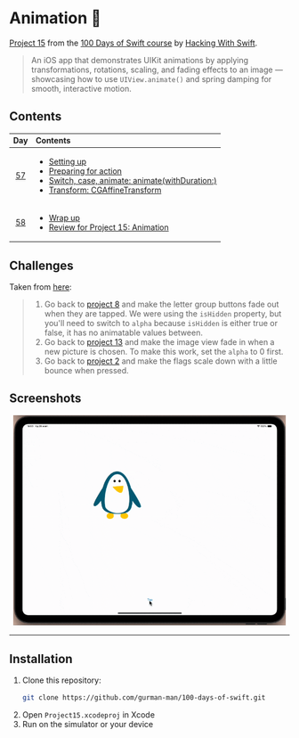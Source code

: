 # Animation 🎲

[Project 15](https://www.hackingwithswift.com/read/15/overview) from the [100 Days of Swift course](https://www.hackingwithswift.com/100) by [Hacking With Swift](https://www.hackingwithswift.com/).

>An iOS app that demonstrates UIKit animations by applying transformations, rotations, scaling, and fading effects to an image — showcasing how to use `UIView.animate()` and spring damping for smooth, interactive motion.

## Contents

|                      Day                      | Contents                                                                                                                                                                                                                                                                                                                                                |
|:---------------------------------------------:|:--------------------------------------------------------------------------------------------------------------------------------------------------------------------------------------------------------------------------------------------------------------------------------------------------------------------------------------------------------|
| [57](https://www.hackingwithswift.com/100/57) | <ul><li>[Setting up](https://www.hackingwithswift.com/read/15/1/setting-up)</li><li>[Preparing for action](https://www.hackingwithswift.com/read/15/2)</li><li>[Switch, case, animate: animate(withDuration:)](https://www.hackingwithswift.com/read/15/3)</li><li>[Transform: CGAffineTransform](https://www.hackingwithswift.com/read/15/4)</li></ul> |
| [58](https://www.hackingwithswift.com/100/58) | <ul><li>[Wrap up](https://www.hackingwithswift.com/read/15/5)</li><li>[Review for Project 15: Animation](https://www.hackingwithswift.com/review/hws/project-15-animation)</li></ul>                                                                                                                                                                    | 


## Challenges

Taken from [here](https://www.hackingwithswift.com/read/15/5):

>1. Go back to [project 8](https://github.com/gurman-man/100-days-of-swift/tree/main/Projects/08-LetterQuest) and make the letter group buttons fade out when they are tapped. We were using the `isHidden` property, but you'll need to switch to `alpha` because `isHidden` is either true or false, it has no animatable values between.
>2. Go back to [project 13](https://github.com/gurman-man/100-days-of-swift/tree/main/Projects/13-InstaFilter) and make the image view fade in when a new picture is chosen. To make this work, set the `alpha` to 0 first.
>3. Go back to [project 2](https://github.com/gurman-man/100-days-of-swift/tree/main/Projects/02-GuessTheFlag) and make the flags scale down with a little bounce when pressed.

## Screenshots

<div align="center">
  <img src="./Screenshots/1.gif" alt="Main screen" width="490">
</div>

---

## Installation

1. Clone this repository:  
   ```bash
   git clone https://github.com/gurman-man/100-days-of-swift.git
   ```
2. Open `Project15.xcodeproj` in Xcode
3. Run on the simulator or your device
